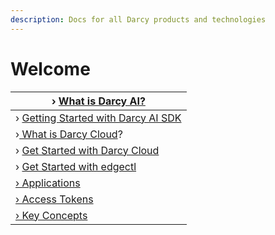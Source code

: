 ```yaml
---
description: Docs for all Darcy products and technologies
---
```


# Welcome

| › [What is Darcy AI?](darcy-ai-sdk/what-is-darcy-ai.md)                                  |
| ---------------------------------------------------------------------------------------- |
| › [Getting Started with Darcy AI SDK](darcy-ai-sdk/getting-started-with-darcy-ai-sdk.md) |
| ›[ What is Darcy Cloud](darcy-cloud/what-is-darcy-cloud.md)?                             |
| › [Get Started with Darcy Cloud](darcy-cloud/get-started-ec/)                            |
| › [Get Started with edgectl](darcy-cloud/get-started-edgectl/)                           |
| [› Applications](darcy-cloud/applications-doc/)                                          |
| [› Access Tokens](darcy-cloud/access-tokens.md)                                          |
| [› Key Concepts](darcy-cloud/key-concepts.md)                                            |

